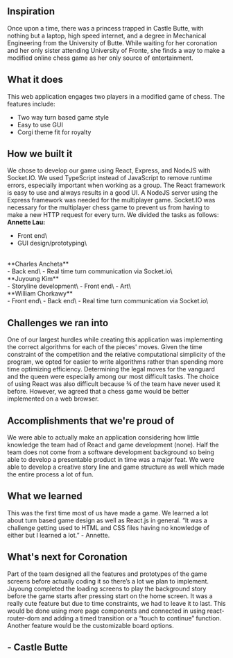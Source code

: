 ## Inspiration
Once upon a time, there was a princess trapped in Castle Butte, with nothing but a laptop, high speed internet, and a degree in Mechanical Engineering from the University of Butte. While waiting for her coronation and her only sister attending University of Fronte, she finds a way to make a modified online chess game as her only source of entertainment.

## What it does
This web application engages two players in a modified game of chess. The features include:
- Two way turn based game style
- Easy to use GUI
- Corgi theme fit for royalty

## How we built it
We chose to develop our game using React, Express, and NodeJS with Socket.IO. We used TypeScript instead of JavaScript to remove runtime errors, especially important when working as a group. The React framework is easy to use and always results in a good UI.  A NodeJS server using the Express framework was needed for the multiplayer game. Socket.IO was necessary for the multiplayer chess game to prevent us from having to make a new HTTP request for every turn.
We divided the tasks as follows:
<br/>
**Annette Lau:**
<br/>
- Front end\
- GUI design/prototyping\
<br/>
**Charles Ancheta**
<br/>
- Back end\
- Real time turn communication via Socket.io\
<br/>
**Juyoung Kim**
<br/>
- Storyline development\
- Front end\
- Art\
<br/>
**William Chorkawy**
<br/>
- Front end\
- Back end\
- Real time turn communication via Socket.io\

## Challenges we ran into
One of our largest hurdles while creating this application was implementing the correct algorithms for each of the pieces' moves. Given the time constraint of the competition and the relative computational simplicity of the program, we opted for easier to write algorithms rather than spending more time optimizing efficiency. Determining the legal moves for the vanguard and the queen were especially among our most difficult tasks. The choice of using React was also difficult because ¾ of the team have never used it before. However, we agreed that a chess game would be better implemented on a web browser. 

## Accomplishments that we're proud of
We were able to actually make an application considering how little knowledge the team had of React and game development (none). Half the team does not come from a software development background so being able to develop a presentable product in time was a major feat. We were able to develop a creative story line and game structure as well which made the entire process a lot of fun. 

## What we learned
This was the first time most of us have made a game. We learned a lot about turn based game design as well as React.js in general. “It was a challenge getting used to HTML and CSS files having no knowledge of either but I learned a lot.” - Annette.

## What's next for Coronation
Part of the team designed all the features and prototypes of the game screens before actually coding it so there’s a lot we plan to implement. Juyoung completed the loading screens to play the background story before the game starts after pressing start on the home screen. It was a really cute feature but due to time constraints, we had to leave it to last. This would be done using more page components and connected in using react-router-dom and adding a timed transition or a “touch to continue” function.
Another feature would be the customizable board options. 

## - Castle Butte
